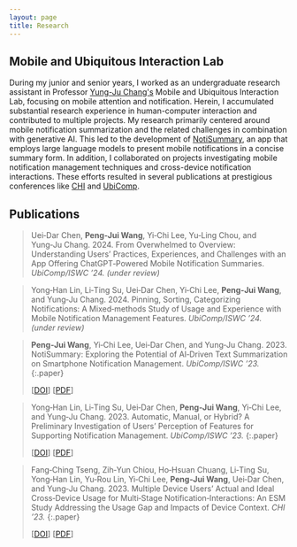 ```yaml
---
layout: page
title: Research
---
```


## Mobile and Ubiquitous Interaction Lab

During my junior and senior years, I worked as an undergraduate research assistant in Professor [Yung-Ju Chang's](https://www.armuro.info) Mobile and Ubiquitous Interaction Lab, focusing on mobile attention and notification. Herein, I accumulated substantial research experience in human-computer interaction and contributed to multiple projects. My research primarily centered around mobile notification summarization and the related challenges in combination with generative AI. This led to the development of [NotiSummary](https://github.com/noti-summary/NotiSummary), an app that employs large language models to present mobile notifications in a concise summary form. In addition, I collaborated on projects investigating mobile notification management techniques and cross-device notification interactions. These efforts resulted in several publications at prestigious conferences like [CHI](https://dl.acm.org/conference/chi) and [UbiComp](https://dl.acm.org/conference/ubicomp).


## Publications

> Uei‑Dar Chen, **Peng‑Jui Wang**, Yi‑Chi Lee, Yu‑Ling Chou, and Yung‑Ju Chang. 2024. From Overwhelmed to Overview: Understanding Users’ Practices, Experiences, and Challenges with an App Offering ChatGPT‑Powered Mobile Notification Summaries. *UbiComp/ISWC ’24. (under review)*

> Yong‑Han Lin, Li‑Ting Su, Uei‑Dar Chen, Yi‑Chi Lee, **Peng‑Jui Wang**, and Yung‑Ju Chang. 2024. Pinning, Sorting, Categorizing Notifications: A Mixed‑methods Study of Usage and Experience with Mobile Notification Management Features. *UbiComp/ISWC ’24. (under review)*

> **Peng‑Jui Wang**, Yi‑Chi Lee, Uei‑Dar Chen, and Yung‑Ju Chang. 2023. NotiSummary: Exploring the Potential of AI‑Driven Text Summarization on Smartphone Notification Management. *UbiComp/ISWC ’23.* 
> {:.paper}
> <div class="paper-tags-container">
>    [<a href="https://dl.acm.org/doi/10.1145/3594739.3610702">DOI</a>]
>    [<a href="/assets/papers/notisummary.pdf">PDF</a>]
> </div> 

> Yong‑Han Lin, Li‑Ting Su, Uei‑Dar Chen, **Peng‑Jui Wang**, Yi‑Chi Lee, and Yung‑Ju Chang. 2023. Automatic, Manual, or Hybrid? A Preliminary Investigation of Users’ Perception of Features for Supporting Notification Management. *UbiComp/ISWC ’23.* 
> {:.paper}
> <div class="paper-tags-container">
>    [<a href="https://dl.acm.org/doi/10.1145/3594739.3610699">DOI</a>]
>    [<a href="/assets/papers/automatic-manual-hybrid.pdf">PDF</a>]
> </div> 

> Fang‑Ching Tseng, Zih‑Yun Chiou, Ho‑Hsuan Chuang, Li‑Ting Su, Yong‑Han Lin, Yu‑Rou Lin, Yi‑Chi Lee, **Peng‑Jui Wang**, Uei‑Dar Chen, and Yung‑Ju Chang. 2023. Multiple Device Users’ Actual and Ideal Cross‑Device Usage for Multi‑Stage Notification‑Interactions: An ESM Study Addressing the Usage Gap and Impacts of Device Context. *CHI ’23.* 
> {:.paper}
> <div class="paper-tags-container">
>    [<a href="https://dl.acm.org/doi/10.1145/3544548.3580731">DOI</a>]
>    [<a href="/assets/papers/multiple-devicve.pdf">PDF</a>]
> </div> 
